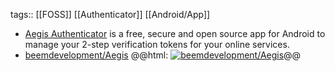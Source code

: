 tags:: [[FOSS]] [[Authenticator]] [[Android/App]]

- [Aegis Authenticator](https://getaegis.app/) is a free, secure and open source app for Android to manage your 2-step verification tokens for your online services.
- [beemdevelopment/Aegis](https://github.com/beemdevelopment/Aegis)
  @@html: <a href="https://github.com/beemdevelopment/Aegis/"><img src="https://github-readme-stats-astronomer.vercel.app/api/pin/?username=beemdevelopment&repo=Aegis&theme=tokyonight" alt="beemdevelopment/Aegis"/></a>@@